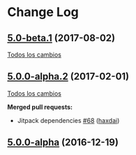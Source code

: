# Change Log

## [5.0-beta.1](https://github.com/SemanticWebBuilder/SWBPortal/tree/5.0-beta.1) (2017-08-02)
[Todos los cambios](https://github.com/SemanticWebBuilder/SWBPortal/compare/5.0.0-alpha.2...5.0-beta.1)

## [5.0.0-alpha.2](https://github.com/SemanticWebBuilder/SWBPortal/tree/5.0.0-alpha.2) (2017-02-01)
[Todos los cambios](https://github.com/SemanticWebBuilder/SWBPortal/compare/5.0.0-alpha...5.0.0-alpha.2)

**Merged pull requests:**

- Jitpack dependencies [\#68](https://github.com/SemanticWebBuilder/SWBPortal/pull/68) ([haxdai](https://github.com/haxdai))

## [5.0.0-alpha](https://github.com/SemanticWebBuilder/SWBPortal/tree/5.0.0-alpha) (2016-12-19)
